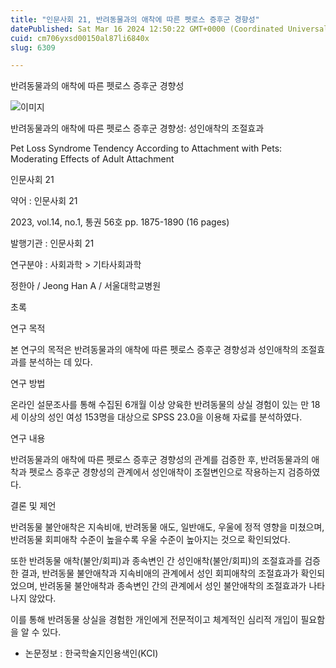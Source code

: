 ```yaml
---
title: "인문사회 21, 반려동물과의 애착에 따른 펫로스 증후군 경향성"
datePublished: Sat Mar 16 2024 12:50:22 GMT+0000 (Coordinated Universal Time)
cuid: cm706yxsd00150al87li6840x
slug: 6309

---
```



반려동물과의 애착에 따른 펫로스 증후군 경향성

![이미지](https://cdn.hashnode.com/res/hashnode/image/upload/v1739260793167/8fcdedeb-b1b1-4fec-ab14-54c0eff9d717.jpeg)

반려동물과의 애착에 따른 펫로스 증후군 경향성: 성인애착의 조절효과

Pet Loss Syndrome Tendency According to Attachment with Pets: Moderating Effects of Adult Attachment

인문사회 21

약어 : 인문사회 21

2023, vol.14, no.1, 통권 56호 pp. 1875-1890 (16 pages)

발행기관 : 인문사회 21

연구분야 : 사회과학 > 기타사회과학

정한아 / Jeong Han A / 서울대학교병원

초록

연구 목적

본 연구의 목적은 반려동물과의 애착에 따른 펫로스 증후군 경향성과 성인애착의 조절효과를 분석하는 데 있다.

연구 방법

온라인 설문조사를 통해 수집된 6개월 이상 양육한 반려동물의 상실 경험이 있는 만 18세 이상의 성인 여성 153명을 대상으로 SPSS 23.0을 이용해 자료를 분석하였다.

연구 내용

반려동물과의 애착에 따른 펫로스 증후군 경향성의 관계를 검증한 후, 반려동물과의 애착과 펫로스 증후군 경향성의 관계에서 성인애착이 조절변인으로 작용하는지 검증하였다.

결론 및 제언

반려동물 불안애착은 지속비애, 반려동물 애도, 일반애도, 우울에 정적 영향을 미쳤으며, 반려동물 회피애착 수준이 높을수록 우울 수준이 높아지는 것으로 확인되었다.

또한 반려동물 애착(불안/회피)과 종속변인 간 성인애착(불안/회피)의 조절효과를 검증한 결과, 반려동물 불안애착과 지속비애의 관계에서 성인 회피애착의 조절효과가 확인되었으며, 반려동물 불안애착과 종속변인 간의 관계에서 성인 불안애착의 조절효과가 나타나지 않았다.

이를 통해 반려동물 상실을 경험한 개인에게 전문적이고 체계적인 심리적 개입이 필요함을 알 수 있다.

* 논문정보 : 한국학술지인용색인(KCI)